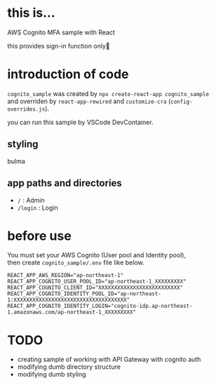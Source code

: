 # this is...

AWS Cognito MFA sample with React

this provides sign-in function only🥲

# introduction of code

`cognito_sample` was created by `npx create-react-app cognito_sample`  
and overriden by `react-app-rewired` and `customize-cra` (`config-overrides.js`).

you can run this sample by VSCode DevContainer.

## styling

bulma

## app paths and directories

* `/` : Admin
* `/login` : Login

# before use

You must set your AWS Cognito (User pool and Identity pool),  
then create `cognito_sample/.env` file like below.

```
REACT_APP_AWS_REGION="ap-northeast-1"
REACT_APP_COGNITO_USER_POOL_ID="ap-northeast-1_XXXXXXXXX"
REACT_APP_COGNITO_CLIENT_ID="XXXXXXXXXXXXXXXXXXXXXXXXXX"
REACT_APP_COGNITO_IDENTITY_POOL_ID="ap-northeast-1:XXXXXXXXXXXXXXXXXXXXXXXXXXXXXXXXXXXX"
REACT_APP_COGNITO_IDENTITY_LOGIN="cognito-idp.ap-northeast-1.amazonaws.com/ap-northeast-1_XXXXXXXXX"
```

# TODO

* creating sample of working with API Gateway with cognito auth
* modifying dumb directory structure
* modifying dumb styling
